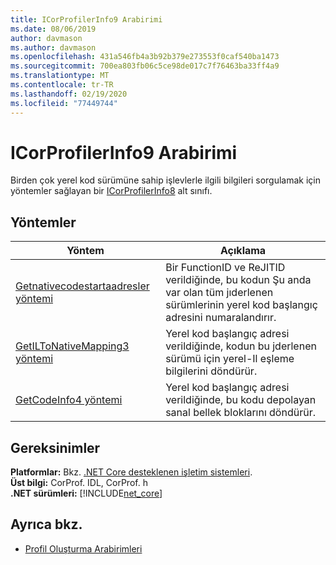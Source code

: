 ```yaml
---
title: ICorProfilerInfo9 Arabirimi
ms.date: 08/06/2019
author: davmason
ms.author: davmason
ms.openlocfilehash: 431a546fb4a3b92b379e273553f0caf540ba1473
ms.sourcegitcommit: 700ea803fb06c5ce98de017c7f76463ba33ff4a9
ms.translationtype: MT
ms.contentlocale: tr-TR
ms.lasthandoff: 02/19/2020
ms.locfileid: "77449744"
---
```

# <a name="icorprofilerinfo9-interface"></a>ICorProfilerInfo9 Arabirimi

Birden çok yerel kod sürümüne sahip işlevlerle ilgili bilgileri sorgulamak için yöntemler sağlayan bir [ICorProfilerInfo8](icorprofilerinfo8-interface.md) alt sınıfı.  

## <a name="methods"></a>Yöntemler  

| Yöntem|Açıklama|  
| ------------|-----------------|  
|[Getnativecodestartaadresler yöntemi](icorprofilerinfo9-getnativecodestartaddresses-method.md)| Bir FunctionID ve ReJITID verildiğinde, bu kodun Şu anda var olan tüm jıderlenen sürümlerinin yerel kod başlangıç adresini numaralandırır. |
|[GetILToNativeMapping3 yöntemi](icorprofilerinfo9-getiltonativemapping3-method.md)| Yerel kod başlangıç adresi verildiğinde, kodun bu jderlenen sürümü için yerel-Il eşleme bilgilerini döndürür. |
|[GetCodeInfo4 yöntemi](icorprofilerinfo9-getcodeinfo4-method.md)| Yerel kod başlangıç adresi verildiğinde, bu kodu depolayan sanal bellek bloklarını döndürür. |

## <a name="requirements"></a>Gereksinimler  
**Platformlar:** Bkz. [.NET Core desteklenen işletim sistemleri](../../../core/install/dependencies.md?pivots=os-windows).  
**Üst bilgi:** CorProf. IDL, CorProf. h  
**.NET sürümleri:** [!INCLUDE[net_core](../../../../includes/net-core-22-md.md)]  

## <a name="see-also"></a>Ayrıca bkz.

- [Profil Oluşturma Arabirimleri](profiling-interfaces.md)
